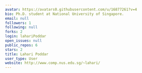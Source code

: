 ```yaml
---
avatar: https://avatars0.githubusercontent.com/u/16877261?v=4
bio: Ph.D. student at National University of Singapore.
email: null
followers: 1
following: null
forks: 2
login: lahariPoddar
open_issues: null
public_repos: 6
stars: 2
title: Lahari Poddar
user_type: User
website: http://www.comp.nus.edu.sg/~lahari/
---
```

